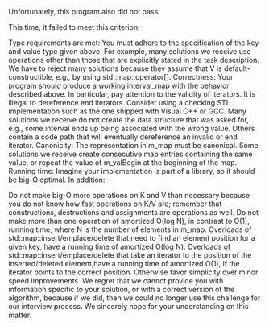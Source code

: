 Unfortunately, this program also did not pass.

This time, it failed to meet this criterion:

Type requirements are met: You must adhere to the specification of the key and value type given above. For example, many solutions we receive use operations other than those that are explicitly stated in the task description. We have to reject many solutions because they assume that V is default-constructible, e.g., by using std::map::operator[].
Correctness: Your program should produce a working interval_map with the behavior described above. In particular, pay attention to the validity of iterators. It is illegal to dereference end iterators. Consider using a checking STL implementation such as the one shipped with Visual C++ or GCC. Many solutions we receive do not create the data structure that was asked for, e.g., some interval ends up being associated with the wrong value. Others contain a code path that will eventually dereference an invalid or end iterator.
Canonicity: The representation in m_map must be canonical. Some solutions we receive create consecutive map entries containing the same value, or repeat the value of m_valBegin at the beginning of the map.
Running time: Imagine your implementation is part of a library, so it should be big-O optimal. In addition:

Do not make big-O more operations on K and V than necessary because you do not know how fast operations on K/V are; remember that constructions, destructions and assignments are operations as well.
Do not make more than one operation of amortized O(log N), in contrast to O(1), running time, where N is the number of elements in m_map. Overloads of std::map::insert/emplace/delete that need to find an element position for a given key, have a running time of amortized O(log N). Overloads of std::map::insert/emplace/delete that take an iterator to the position of the inserted/deleted element,have a running time of amortized O(1), if the iterator points to the correct position.
Otherwise favor simplicity over minor speed improvements.
We regret that we cannot provide you with information specific to your solution, or with a correct version of the algorithm, because if we did, then we could no longer use this challenge for our interview process. We sincerely hope for your understanding on this matter.